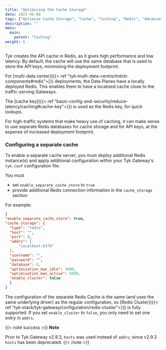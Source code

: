 ```yaml
---
title: "Optimising the Cache Storage"
date: 2023-06-08
tags: ["Optimise Cache Storage", "Cache", "Caching", "Redis", "Advanced"]
description: ""
menu:
  main:
    parent: "Caching"
weight: 6
---
```


Tyk creates the API cache in Redis, as it gives high performance and low latency. By default, the cache will use the same database that is used to store the API keys, minimising the deployment footprint.

For [multi-data center]({{< ref "tyk-multi-data-centre/mdcb-components#redis">}}) deployments, the Data Planes have a locally deployed Redis. This enables them to have a localised cache close to the traffic-serving Gateways.

The [cache key]({{< ref "basic-config-and-security/reduce-latency/caching#cache-key">}}) is used as the Redis key, for quick lookups.

For high-traffic systems that make heavy use of caching, it can make sense to use separate Redis databases for cache storage and for API keys, at the expense of increased deployment footprint.

### Configuring a separate cache
To enable a separate cache server, you must deploy additional Redis instance(s) and apply additional configuration within your Tyk Gateway's `tyk.conf` configuration file.

You must
 - set `enable_separate_cache_store` to `true`
 - provide additional Redis connection information in the `cache_storage` section

For example:
```json
{
"enable_separate_cache_store": true,
"cache_storage": {
  "type": "redis",
  "host": "",
  "port": 0,
  "addrs": [
      "localhost:6379"
  ],
  "username": "",
  "password": "",
  "database": 0,
  "optimisation_max_idle": 3000,
  "optimisation_max_active": 5000,
  "enable_cluster": false
  }
}
```

The configuration of the separate Redis Cache is the same (and uses the same underlying driver) as the regular configuration, so [Redis Cluster]({{< ref "tyk-stack/tyk-gateway/configuration/redis-cluster">}}) is fully supported. If you set `enable_cluster` to `false`, you only need to set one entry in `addrs`.

{{< note success >}}
**Note**  

Prior to Tyk Gateway v2.9.3, `hosts` was used instead of `addrs`; since v2.9.3 `hosts` has been deprecated.
{{< /note >}}

